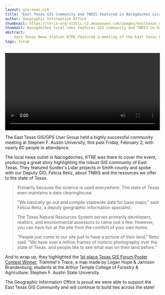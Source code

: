 ```yaml
---
layout: gio-news.njk
title: "East Texas GIS Community and TNRIS Featured in Nacogdoches Local News"
author: Geographic Information Office
thumbnail: https://tnris-org-static.s3.amazonaws.com/images/easttexas_news_th.jpg
thumbalt: Nacogdoches local news features GIS community and TNRIS in broadcast.
abstract:
    East Texas News Station KTRE featured a meeting of the East Texas GIS/GPS User Group and highlighted TNRIS's work. They also featured the winning map work of Stephen F. Austin State University students.
tags: forum
---
```


<div>
<video width="100%" controls src="https://d2hpjte286tc4h.cloudfront.net/raycom/import/2018/06/29/5b3b22ede4b00eb59eccca93/KTRE_20180202210506557AA.mp4?player=powa"></video>
</div>

The East Texas GIS/GPS User Group held a highly successful community meeting at Stephen F. Austin University, this past Friday, February 2, with nearly 60 people in attendance.

The local news outlet in Nacogdoches, KTRE was there to cover the event, producing a great story highlighting the robust GIS community of East Texas. They featured Surdex's Lidar projects in Smith county and spoke with our Deputy GIO, Felicia Retiz, about TNRIS and the resources we offer to the state of Texas.

> Primarily because the science is used everywhere. The state of Texas even maintains a data clearinghouse.
>
> "We basically go out and compile statewide data for base maps,” said Felicia Retiz, a deputy geographic information specialist.
>
> The Texas Natural Resources System serves primarily developers, realtors, and environmental assessors to name just a few. However, you can have fun at the site from the comfort of your own home.
>
> "People just come to our site just to have a picture of their land,” Retiz said. “We have over a million frames of historic photography over the state of Texas. and people like to see what was on their land before."

And to wrap up, they highlighted the [1st place Texas GIS Forum Poster Contest Winner](https://tnris.org/news/2018-01-10/poster-gallery-winners-207-texas-gis-forum/), Trammel's Trace, a map made by Logan Hope & Jamison Brandenburg, students at the Arthur Temple College of Forestry & Agriculture: Stephen F. Austin State University.

The Geographic Information Office is proud we were able to support the East Texas GIS Community and will continue to build ties across the state!

